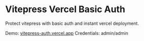 # Vitepress Vercel Basic Auth

Protect vitepress with basic auth and instant vercel deployment.

Demo: [vitepress-auth.vercel.app](https://vitepress-auth.vercel.app)
Credentials: admin/admin
